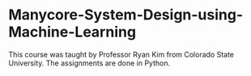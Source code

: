 # Manycore-System-Design-using-Machine-Learning

This course was taught by Professor Ryan Kim from Colorado State University. The assignments are done in Python.
